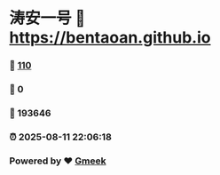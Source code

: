 # 涛安一号 :link: https://bentaoan.github.io 
### :page_facing_up: [110](https://bentaoan.github.io/tag.html) 
### :speech_balloon: 0 
### :hibiscus: 193646 
### :alarm_clock: 2025-08-11 22:06:18 
### Powered by :heart: [Gmeek](https://github.com/Meekdai/Gmeek)
